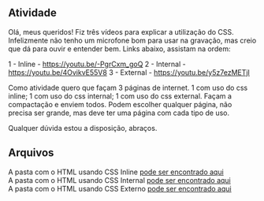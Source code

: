 ## Atividade
Olá, meus queridos!
Fiz três vídeos para explicar a utilização do CSS. 
Infelizmente não tenho um microfone bom para usar na gravação, mas creio que dá para ouvir e entender bem.
Links abaixo, assistam na ordem:

1 - Inline  - https://youtu.be/-PgrCxm_goQ
2 - Internal -  https://youtu.be/4OvikvE55V8
3 - External - https://youtu.be/y5z7ezMETjI

Como atividade quero que façam 3 páginas de internet.
1 com uso do css inline;
1 com uso do css internal;
1 com uso do css external.
Façam a compactação e enviem todos. Podem escolher qualquer página, não precisa ser grande, mas deve ter uma página com cada tipo de uso.

Qualquer dúvida estou a disposição, abraços.


## Arquivos
A pasta com o HTML usando CSS Inline [pode ser encontrado aqui](/css-inline)  
A pasta com o HTML usando CSS Internal [pode ser encontrado aqui](/css-internal)  
A pasta com o HTML usando CSS Externo [pode ser encontrado aqui](/css-external)  